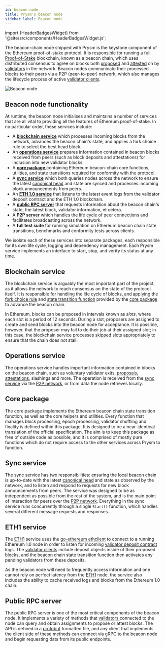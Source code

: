 ```yaml
---
id: beacon-node
title: Prysm's beacon node
sidebar_label: Beacon node
---
```


import {HeaderBadgesWidget} from '@site/src/components/HeaderBadgesWidget.js';

<HeaderBadgesWidget />

The beacon-chain node shipped with Prysm is the keystone component of the Ethereum proof-of-stake protocol. It is responsible for running a full [Proof-of-Stake](/terminology#proof-of-stake-pos) blockchain, known as a beacon chain, which uses distributed consensus to agree on blocks both [proposed](/terminology#propose) and [attested](/terminology#attest) on by [validators](/terminology#validator) in the network. Beacon nodes communicate their processed blocks to their peers via a P2P \(peer-to-peer\) network, which also manages the lifecycle process of active [validator clients](/how-prysm-works/prysm-validator-client).

![Beacon node](/images/prysm-beacon-chain.png)

## Beacon node functionality

At runtime, the beacon node initialises and maintains a number of services that are all vital to providing all the features of Ethereum proof-of-stake. In no particular order, these services include:

* A [**blockchain** **service**](#blockchain-service) which processes incoming blocks from the network, advances the beacon chain's state, and applies a fork choice rule to select the best head block.
* An [**operations service**](#operations-service) prepares information contained in beacon blocks received from peers \(such as block deposits and attestations\) for inclusion into new validator blocks.
* A [**core package** ](#core-package) containing Ethereum beacon-chain core functions, utilities, and state transitions required for conformity with the protocol.
* A [**sync service**](#sync-service) which both queries nodes across the network to ensure the latest [canonical head](/terminology#canonical-head-block) and state are synced and processes incoming block announcements from peers.
* An [**ETH 1.0 service**](#eth1-service) that listens to the latest event logs from the validator deposit contract and the ETH 1.0 blockchain.
* A [**public RPC server**](#public-rpc-server) that requests information about the beacon chain's state, the latest block, validator information, et cetera.
* A [**P2P server**](/how-prysm-works/p2p-networking) which handles the life cycle of peer connections and facilitates broadcasting across the network.
* A **full test suite** for running simulation on Ethereum beacon chain state transitions, benchmarks and conformity tests across clients.

We isolate each of these services into separate packages, each responsible for its own life cycle, logging and dependency management. Each Prysm service implements an interface to start, stop, and verify its status at any time.

## Blockchain service

The blockchain service is arguably the most important part of the project, as it allows the network to reach consensus on the state of the protocol itself. It is responsible for handling the life cycle of blocks, and applying the [fork choice rule](/terminology#fork-choice-rule) and [state transition function](/terminology#state-transition-function) provided by the [core package](#core-package) to advance the beacon chain.

In Ethereum, blocks can be proposed in intervals known as _slots_, where each slot is a period of 12 seconds. During a slot, proposers are assigned to create and send blocks into the beacon node for acceptance. It is possible, however, that the proposer may fail to do their job at their assigned slot; in this case, the blockchain service processes skipped slots appropriately to ensure that the chain does not stall.

## Operations service

The operations service handles important information contained in blocks on the beacon chain, such as voluntary validator exits, [proposals](/terminology#propose), [attestations](/terminology#attest), slashings and more. The operation is received from the [sync service](#sync-service) via the [P2P network](/how-prysm-works/p2p-networking), or from data the node retrieves locally.

## Core package

The core package implements the Ethereum beacon chain state transition function, as well as the core helpers and utilities. Every function that manages block processing, epoch processing, validator shuffling and finality is defined within this package. It is designed to be a near-identical translation of the official specification. The aim is to keep this package as free of outside code as possible, and it is comprised of mostly pure functions which do not require access to the other services across Prysm to function.

## Sync service

The sync service has two responsibilities: ensuring the local beacon chain is up-to-date with the latest [canonical head](/terminology#canonical-head-block) and state as observed by the network, and to listen and respond to requests for new block announcements from peers. The service was designed to be as independent as possible from the rest of the system, and is the main point of interaction for peers over the [P2P network](/how-prysm-works/p2p-networking). Everything in the sync service runs concurrently through a single `Start()` function, which handles several different message requests and responses.

## ETH1 service

The [ETH1](/terminology#eth1) service uses the [go-ethereum ethclient](https://github.com/ethereum/go-ethereum/tree/master/ethclient) to connect to a running Ethereum 1.0 node in order to listen for incoming [validator deposit contract](/how-prysm-works/validator-deposit-contract) logs. The [validator clients](/how-prysm-works/prysm-validator-client) include deposit objects inside of their proposed blocks, and the beacon chain state transition function then activates any pending validators from these deposits.

As the beacon node will need to frequently access information and one cannot rely on perfect latency from the [ETH1](/terminology#eth1) node, the service also includes the ability to cache received logs and blocks from the Ethereum 1.0 chain.

## Public RPC server

The public RPC server is one of the most critical components of the beacon node. It implements a variety of methods that [validators ](/terminology#validator)connected to the node can query and obtain assignments to propose or attest blocks. The API is defined in a [protobuf](https://developers.google.com/protocol-buffers/) formatted file, and any client that implements the client side of these methods can connect via gRPC to the beacon node and begin requesting data from its public endpoints.

